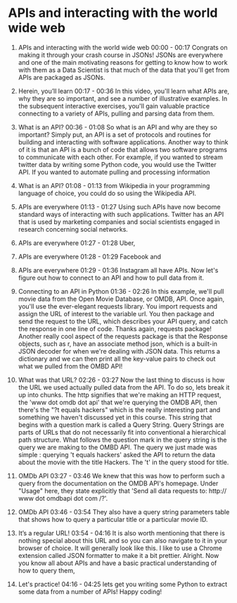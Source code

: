 # APIs and interacting with the world wide web

1. APIs and interacting with the world wide web
00:00 - 00:17
Congrats on making it through your crash course in JSONs! JSONs are everywhere and one of the main motivating reasons for getting to know how to work with them as a Data Scientist is that much of the data that you'll get from APIs are packaged as JSONs.

2. Herein, you’ll learn
00:17 - 00:36
In this video, you'll learn what APIs are, why they are so important, and see a number of illustrative examples. In the subsequent interactive exercises, you'll gain valuable practice connecting to a variety of APIs, pulling and parsing data from them.

3. What is an API?
00:36 - 01:08
So what is an API and why are they so important? Simply put, an API is a set of protocols and routines for building and interacting with software applications. Another way to think of it is that an API is a bunch of code that allows two software programs to communicate with each other. For example, if you wanted to stream twitter data by writing some Python code, you would use the Twitter API. If you wanted to automate pulling and processing information

4. What is an API?
01:08 - 01:13
from Wikipedia in your programming language of choice, you could do so using the Wikipedia API.

5. APIs are everywhere
01:13 - 01:27
Using such APIs have now become standard ways of interacting with such applications. Twitter has an API that is used by marketing companies and social scientists engaged in research concerning social networks.

6. APIs are everywhere
01:27 - 01:28
Uber,

7. APIs are everywhere
01:28 - 01:29
Facebook and

8. APIs are everywhere
01:29 - 01:36
Instagram all have APIs. Now let's figure out how to connect to an API and how to pull data from it.

9. Connecting to an API in Python
01:36 - 02:26
In this example, we'll pull movie data from the Open Movie Database, or OMDB, API. Once again, you'll use the ever-elegant requests library. You import requests and assign the URL of interest to the variable url. You then package and send the request to the URL, which describes your API query, and catch the response in one line of code. Thanks again, requests package! Another really cool aspect of the requests package is that the Response objects, such as r, have an associate method json, which is a built-in JSON decoder for when we're dealing with JSON data. This returns a dictionary and we can then print all the key-value pairs to check out what we pulled from the OMBD API!

10. What was that URL?
02:26 - 03:27
Now the last thing to discuss is how the URL we used actually pulled data from the API. To do so, lets break it up into chunks. The http signifies that we're making an HTTP request, the 'www dot omdb dot api' that we're querying the OMDB API, then there's the "?t equals hackers" which is the really interesting part and something we haven't discussed yet in this course. This string that begins with a question mark is called a Query String. Query Strings are parts of URLs that do not necessarily fit into conventional a hierarchical path structure. What follows the question mark in the query string is the query we are making to the OMBD API. The query we just made was simple : querying 't equals hackers' asked the API to return the data about the movie with the title Hackers. The 't' in the query stood for title.

11. OMDb API
03:27 - 03:46
We knew that this was how to perform such a query from the documentation on the OMDB API's homepage. Under "Usage" here, they state explicitly that 'Send all data requests to: http:// www dot omdbapi dot com /?'.

12. OMDb API
03:46 - 03:54
They also have a query string parameters table that shows how to query a particular title or a particular movie ID.

13. It’s a regular URL!
03:54 - 04:16
It is also worth mentioning that there is nothing special about this URL and so you can also navigate to it in your browser of choice. It will generally look like this. I like to use a Chrome extension called JSON formatter to make it a bit prettier. Alright. Now you know all about APIs and have a basic practical understanding of how to query them,

14. Let's practice!
04:16 - 04:25
lets get you writing some Python to extract some data from a number of APIs! Happy coding!

